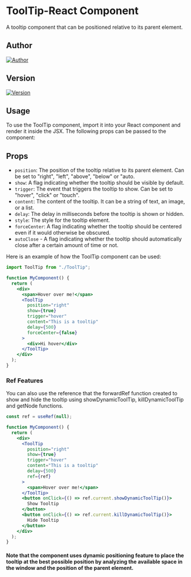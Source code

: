 # ToolTip-React Component

A tooltip component that can be positioned relative to its parent element.

## Author

[![Author](https://img.shields.io/badge/Author-Fahis-blue)](muhammadfahis.shareef@agilisium.com)

## Version

[![Version](https://img.shields.io/badge/version-1.0.0-blue)](https://www.agilsium.com/)

## Usage

To use the ToolTip component, import it into your React component and render it inside the JSX. The following props can be passed to the component:

## Props

- `position`: The position of the tooltip relative to its parent element. Can be set to "right", "left", "above", "below" or "auto.
- `show`: A flag indicating whether the tooltip should be visible by default.
- `trigger`: The event that triggers the tooltip to show. Can be set to "hover", "click" or "touch".
- `content`: The content of the tooltip. It can be a string of text, an image, or a list.
- `delay`: The delay in milliseconds before the tooltip is shown or hidden.
- `style`: The style for the tooltip element.
- `forceCenter`: A flag indicating whether the tooltip should be centered even if it would otherwise be obscured.
- `autoClose` - A flag indicating whether the tooltip should automatically close after a certain amount of time or not.

Here is an example of how the ToolTip component can be used:

```jsx
import ToolTip from "./ToolTip";

function MyComponent() {
  return (
    <div>
      <span>Hover over me!</span>
      <ToolTip
        position="right"
        show={true}
        trigger="hover"
        content="This is a tooltip"
        delay={500}
        forceCenter={false}
      >
        <div>Hi hover</div>
      </ToolTip>
    </div>
  );
}
```

### Ref Features

You can also use the reference that the forwardRef function created to show and hide the tooltip using showDynamicToolTip, killDynamicToolTip and getNode functions.

```jsx
const ref = useRef(null);

function MyComponent() {
  return (
    <div>
      <ToolTip
        position="right"
        show={true}
        trigger="hover"
        content="This is a tooltip"
        delay={500}
        ref={ref}
      >
        <span>Hover over me!</span>
      </ToolTip>
      <button onClick={() => ref.current.showDynamicToolTip()}>
        Show Tooltip
      </button>
      <button onClick={() => ref.current.killDynamicToolTip()}>
        Hide Tooltip
      </button>
    </div>
  );
}
```

#### Note that the component uses dynamic positioning feature to place the tooltip at the best possible position by analyzing the available space in the window and the position of the parent element.
